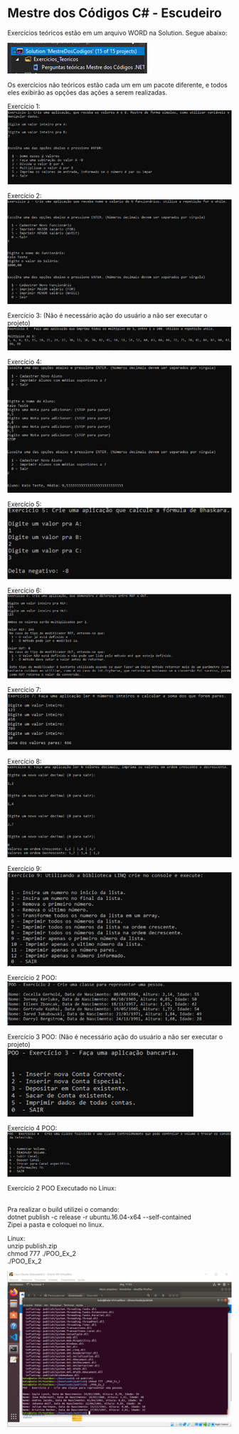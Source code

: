 # Mestre dos Códigos C# - Escudeiro

Exercícios teóricos estão em um arquivo WORD na Solution. Segue abaixo:

![](images/exercicios_teoricos.PNG)

Os exercícios não teóricos estão cada um em um pacote diferente, e todos eles exibirão as opções das ações a serem realizadas.

Exercício 1:<br />
![](images/ex_1.PNG)

Exercício 2:<br />
![](images/ex_2.PNG)

Exercício 3: (Não é necessário ação do usuário a não ser executar o projeto)<br />
![](images/ex_3.PNG)

Exercício 4:<br />
![](images/ex_4.PNG)

Exercício 5:<br />
![](images/ex_5.PNG)

Exercício 6:<br />
![](images/ex_6.PNG)

Exercício 7:<br />
![](images/ex_7.PNG)

Exercício 8:<br />
![](images/ex_8.PNG)

Exercício 9:<br />
![](images/ex_9.PNG)

Exercício 2 POO:<br />
![](images/Ex_2_POO.PNG)

Exercício 3 POO: (Não é necessário ação do usuário a não ser executar o projeto)<br />
![](images/Ex_3_POO.PNG)

Exercício 4 POO:<br />
![](images/Ex_4_POO.PNG)

Exercício 2 POO Executado no Linux:<br /><br />

Pra realizar o build utilizei o comando:<br />
dotnet publish -c release -r ubuntu.16.04-x64 --self-contained<br />
Zipei a pasta e coloquei no linux. <br />

Linux:<br />
unzip publish.zip<br />
chmod 777 ./POO_Ex_2<br />
./POO_Ex_2<br />

![](images/ex_on_linux.png)
